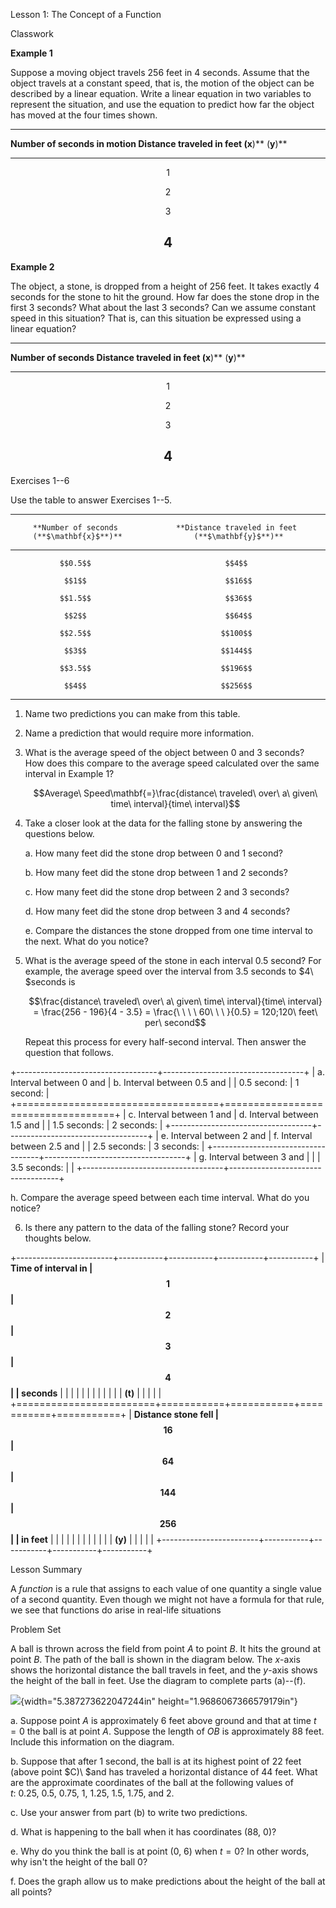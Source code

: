 Lesson 1: The Concept of a Function

Classwork

**Example 1**

Suppose a moving object travels $256$ feet in $4$ seconds. Assume that
the object travels at a constant speed, that is, the motion of the
object can be described by a linear equation. Write a linear equation in
two variables to represent the situation, and use the equation to
predict how far the object has moved at the four times shown.

  -----------------------------------------------------------------------
  **Number of seconds in motion       **Distance traveled in feet
  (**$\mathbf{x}$**)**                (**$\mathbf{y}$**)**
  ----------------------------------- -----------------------------------
  $$1$$                               

  $$2$$                               

  $$3$$                               

  $$4$$                               
  -----------------------------------------------------------------------

**Example 2**

The object, a stone, is dropped from a height of $256$ feet. It takes
exactly $4$ seconds for the stone to hit the ground. How far does the
stone drop in the first $3$ seconds? What about the last $3$ seconds?
Can we assume constant speed in this situation? That is, can this
situation be expressed using a linear equation?

  -----------------------------------------------------------------------
  **Number of seconds                 **Distance traveled in feet
  (**$\mathbf{x}$**)**                (**$\mathbf{y}$**)**
  ----------------------------------- -----------------------------------
  $$1$$                               

  $$2$$                               

  $$3$$                               

  $$4$$                               
  -----------------------------------------------------------------------

Exercises 1--6

Use the table to answer Exercises 1--5.

  -----------------------------------------------------------------------
         **Number of seconds             **Distance traveled in feet
         (**$\mathbf{x}$**)**                (**$\mathbf{y}$**)**
  ---------------------------------- ------------------------------------
               $$0.5$$                              $$4$$

                $$1$$                               $$16$$

               $$1.5$$                              $$36$$

                $$2$$                               $$64$$

               $$2.5$$                             $$100$$

                $$3$$                              $$144$$

               $$3.5$$                             $$196$$

                $$4$$                              $$256$$
  -----------------------------------------------------------------------

1.  Name two predictions you can make from this table.

2.  Name a prediction that would require more information.

3.  What is the average speed of the object between $0$ and $3$ seconds?
    How does this compare to the average speed calculated over the same
    interval in Example 1?

    $$Average\ Speed\mathbf{=}\frac{distance\ traveled\ over\ a\ given\ time\ interval}{time\ interval}$$

4.  Take a closer look at the data for the falling stone by answering
    the questions below.

    a.  How many feet did the stone drop between $0$ and $1$ second?

    b.  How many feet did the stone drop between $1$ and $2$ seconds?

    c.  How many feet did the stone drop between $2$ and $3$ seconds?

    d.  How many feet did the stone drop between $3$ and $4$ seconds?

    e.  Compare the distances the stone dropped from one time interval
        to the next. What do you notice?

5.  What is the average speed of the stone in each interval $0.5$
    second? For example, the average speed over the interval from $3.5$
    seconds to $4\ $seconds is

    $$\frac{distance\ traveled\ over\ a\ given\ time\ interval}{time\ interval} = \frac{256 - 196}{4 - 3.5} = \frac{\ \ \ \ 60\ \ \ }{0.5} = 120;120\ feet\ per\ second$$

    Repeat this process for every half-second interval. Then answer the
    question that follows.

+-----------------------------------+-----------------------------------+
| a.  Interval between $0$ and      | b.  Interval between $0.5$ and    |
|     $0.5$ second:                 |     $1$ second:                   |
+===================================+===================================+
| c.  Interval between $1$ and      | d.  Interval between $1.5$ and    |
|     $1.5$ seconds:                |     $2$ seconds:                  |
+-----------------------------------+-----------------------------------+
| e.  Interval between $2$ and      | f.  Interval between $2.5$ and    |
|     $2.5$ seconds:                |     $3$ seconds:                  |
+-----------------------------------+-----------------------------------+
| g.  Interval between $3$ and      |                                   |
|     $3.5$ seconds:                |                                   |
+-----------------------------------+-----------------------------------+

h.  Compare the average speed between each time interval. What do you
    notice?

<!-- -->

6.  Is there any pattern to the data of the falling stone? Record your
    thoughts below.

+------------------------+-----------+-----------+-----------+-----------+
| **Time of interval in  | $$1$$     | $$2$$     | $$3$$     | $$4$$     |
| seconds**              |           |           |           |           |
|                        |           |           |           |           |
| **(**$\mathbf{t}$**)** |           |           |           |           |
+========================+===========+===========+===========+===========+
| **Distance stone fell  | $$16$$    | $$64$$    | $$144$$   | $$256$$   |
| in feet**              |           |           |           |           |
|                        |           |           |           |           |
| **(**$\mathbf{y}$**)** |           |           |           |           |
+------------------------+-----------+-----------+-----------+-----------+

Lesson Summary

A *function* is a rule that assigns to each value of one quantity a
single value of a second quantity. Even though we might not have a
formula for that rule, we see that functions do arise in real-life
situations

Problem Set

A ball is thrown across the field from point $A$ to point $B.$ It hits
the ground at point $B.$ The path of the ball is shown in the diagram
below. The $x$-axis shows the horizontal distance the ball travels in
feet, and the $y$-axis shows the height of the ball in feet. Use the
diagram to complete parts (a)--(f).

![](.\grade8lessonsmd\media/media/image1.png){width="5.387273622047244in"
height="1.9686067366579179in"}

a.  Suppose point $A$ is approximately $6$ feet above ground and that at
    time $t = 0$ the ball is at point $A.$ Suppose the length of $OB$ is
    approximately $88$ feet. Include this information on the diagram.

b.  Suppose that after $1$ second, the ball is at its highest point of
    $22$ feet (above point $C)\ $and has traveled a horizontal distance
    of $44$ feet. What are the approximate coordinates of the ball at
    the following values of\
    $t:$ $0.25$,$\ 0.5$, $0.75$, $1$, $1.25$, $1.5$, $1.75$, and $2.$

c.  Use your answer from part (b) to write two predictions.

d.  What is happening to the ball when it has coordinates $(88,\ 0)$?

e.  Why do you think the ball is at point $(0,\ 6)$ when $t = 0$? In
    other words, why isn't the height of the ball $0$?

f.  Does the graph allow us to make predictions about the height of the
    ball at all points?
